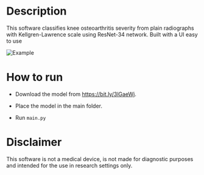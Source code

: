 # Description
This software classifies knee osteoarthritis severity from plain radiographs with Kellgren-Lawrence scale using ResNet-34 network. Built with a UI easy to use

![Example](https://user-images.githubusercontent.com/15198470/135897906-d5503242-900e-420e-ade7-a9520ff7a51c.gif)

# How to run
- Download the model from https://bit.ly/3lGaeWj.

- Place the model in the main folder.

- Run `main.py`

#  Disclaimer
This software is not a medical device, is not made for diagnostic purposes and intended for the use in research settings only.